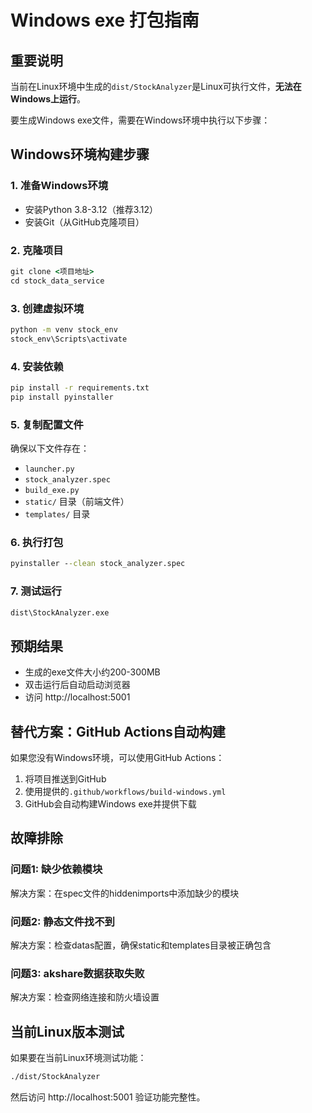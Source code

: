 # Windows exe 打包指南

## 重要说明
当前在Linux环境中生成的`dist/StockAnalyzer`是Linux可执行文件，**无法在Windows上运行**。

要生成Windows exe文件，需要在Windows环境中执行以下步骤：

## Windows环境构建步骤

### 1. 准备Windows环境
- 安装Python 3.8-3.12（推荐3.12）
- 安装Git（从GitHub克隆项目）

### 2. 克隆项目
```cmd
git clone <项目地址>
cd stock_data_service
```

### 3. 创建虚拟环境
```cmd
python -m venv stock_env
stock_env\Scripts\activate
```

### 4. 安装依赖
```cmd
pip install -r requirements.txt
pip install pyinstaller
```

### 5. 复制配置文件
确保以下文件存在：
- `launcher.py`
- `stock_analyzer.spec`
- `build_exe.py`
- `static/` 目录（前端文件）
- `templates/` 目录

### 6. 执行打包
```cmd
pyinstaller --clean stock_analyzer.spec
```

### 7. 测试运行
```cmd
dist\StockAnalyzer.exe
```

## 预期结果
- 生成的exe文件大小约200-300MB
- 双击运行后自动启动浏览器
- 访问 http://localhost:5001

## 替代方案：GitHub Actions自动构建

如果您没有Windows环境，可以使用GitHub Actions：

1. 将项目推送到GitHub
2. 使用提供的`.github/workflows/build-windows.yml`
3. GitHub会自动构建Windows exe并提供下载

## 故障排除

### 问题1: 缺少依赖模块
解决方案：在spec文件的hiddenimports中添加缺少的模块

### 问题2: 静态文件找不到
解决方案：检查datas配置，确保static和templates目录被正确包含

### 问题3: akshare数据获取失败
解决方案：检查网络连接和防火墙设置

## 当前Linux版本测试
如果要在当前Linux环境测试功能：
```bash
./dist/StockAnalyzer
```
然后访问 http://localhost:5001 验证功能完整性。